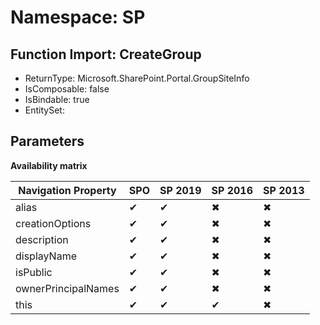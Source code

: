 # Namespace: SP

## Function Import: CreateGroup

- ReturnType: Microsoft.SharePoint.Portal.GroupSiteInfo
- IsComposable: false
- IsBindable: true
- EntitySet: 

## Parameters

**Availability matrix**

Navigation Property | SPO | SP 2019 | SP 2016 | SP 2013
----------|-----|---------|---------|--------
alias | ✔ | ✔ | ✖ | ✖
creationOptions | ✔ | ✔ | ✖ | ✖
description | ✔ | ✔ | ✖ | ✖
displayName | ✔ | ✔ | ✖ | ✖
isPublic | ✔ | ✔ | ✖ | ✖
ownerPrincipalNames | ✔ | ✔ | ✖ | ✖
this | ✔ | ✔ | ✔ | ✖
